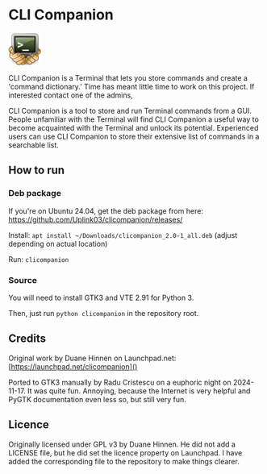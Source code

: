 # CLI Companion

![CLI Companion Icon](images/CLIcompanion.64.png)

CLI Companion is a Terminal that lets you store commands and create a 'command dictionary.'
Time has meant little time to work on this project. If interested contact one of the admins,

CLI Companion is a tool to store and run Terminal commands from a GUI. People unfamiliar with the Terminal will find CLI
Companion a useful way to become acquainted with the Terminal and unlock its potential. Experienced users can use CLI
Companion to store their extensive list of commands in a searchable list.

## How to run

### Deb package

If you're on Ubuntu 24.04, get the deb package from here: https://github.com/Uplink03/clicompanion/releases/

Install: `apt install ~/Downloads/clicompanion_2.0-1_all.deb` (adjust depending on actual location)

Run: `clicompanion`

### Source

You will need to install GTK3 and VTE 2.91 for Python 3.

Then, just run `python clicompanion` in the repository root.

## Credits

Original work by Duane Hinnen on Launchpad.net: [https://launchpad.net/clicompanion]()

Ported to GTK3 manually by Radu Cristescu on a euphoric night on 2024-11-17. It was quite fun. Annoying, because the
Internet is very helpful and PyGTK documentation even less so, but still very fun.

## Licence

Originally licensed under GPL v3 by Duane Hinnen. He did not add a LICENSE file, but he did set the licence property on
Launchpad. I have added the corresponding file to the repository to make things clearer.
